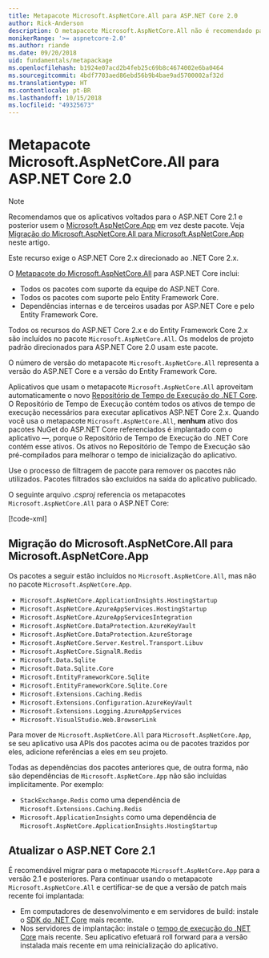 ```yaml
---
title: Metapacote Microsoft.AspNetCore.All para ASP.NET Core 2.0
author: Rick-Anderson
description: O metapacote Microsoft.AspNetCore.All não é recomendado para o ASP.NET Core 2.1 e posterior.
monikerRange: '>= aspnetcore-2.0'
ms.author: riande
ms.date: 09/20/2018
uid: fundamentals/metapackage
ms.openlocfilehash: b1924e07acd2b4feb25c69b8c4674002e6ba0464
ms.sourcegitcommit: 4bdf7703aed86ebd56b9b4bae9ad5700002af32d
ms.translationtype: HT
ms.contentlocale: pt-BR
ms.lasthandoff: 10/15/2018
ms.locfileid: "49325673"
---
```

# <a name="microsoftaspnetcoreall-metapackage-for-aspnet-core-20"></a>Metapacote Microsoft.AspNetCore.All para ASP.NET Core 2.0

> [!NOTE]
> Recomendamos que os aplicativos voltados para o ASP.NET Core 2.1 e posterior usem o [Microsoft.AspNetCore.App](xref:fundamentals/metapackage-app) em vez deste pacote. Veja [Migração do Microsoft.AspNetCore.All para Microsoft.AspNetCore.App](#migrate) neste artigo.

Este recurso exige o ASP.NET Core 2.x direcionado ao .NET Core 2.x.

O [Metapacote do Microsoft.AspNetCore.All](https://www.nuget.org/packages/Microsoft.AspNetCore.All) para ASP.NET Core inclui:

* Todos os pacotes com suporte da equipe do ASP.NET Core.
* Todos os pacotes com suporte pelo Entity Framework Core.
* Dependências internas e de terceiros usadas por ASP.NET Core e pelo Entity Framework Core.

Todos os recursos do ASP.NET Core 2.x e do Entity Framework Core 2.x são incluídos no pacote `Microsoft.AspNetCore.All`. Os modelos de projeto padrão direcionados para ASP.NET Core 2.0 usam este pacote.

O número de versão do metapacote `Microsoft.AspNetCore.All` representa a versão do ASP.NET Core e a versão do Entity Framework Core.

Aplicativos que usam o metapacote `Microsoft.AspNetCore.All` aproveitam automaticamente o novo [Repositório de Tempo de Execução do .NET Core](https://docs.microsoft.com/dotnet/core/deploying/runtime-store). O Repositório de Tempo de Execução contém todos os ativos de tempo de execução necessários para executar aplicativos ASP.NET Core 2.x. Quando você usa o metapacote `Microsoft.AspNetCore.All`, **nenhum** ativo dos pacotes NuGet do ASP.NET Core referenciados é implantado com o aplicativo &mdash;, porque o Repositório de Tempo de Execução do .NET Core contém esse ativos. Os ativos no Repositório de Tempo de Execução são pré-compilados para melhorar o tempo de inicialização do aplicativo.

Use o processo de filtragem de pacote para remover os pacotes não utilizados. Pacotes filtrados são excluídos na saída do aplicativo publicado.

O seguinte arquivo *.csproj* referencia os metapacotes `Microsoft.AspNetCore.All` para o ASP.NET Core:

[!code-xml[](metapackage/samples/Metapackage.All.Example.csproj?highlight=6)]

<a name="migrate"></a>
## <a name="migrating-from-microsoftaspnetcoreall-to-microsoftaspnetcoreapp"></a>Migração do Microsoft.AspNetCore.All para Microsoft.AspNetCore.App

Os pacotes a seguir estão incluídos no `Microsoft.AspNetCore.All`, mas não no pacote `Microsoft.AspNetCore.App`. 

* `Microsoft.AspNetCore.ApplicationInsights.HostingStartup`
* `Microsoft.AspNetCore.AzureAppServices.HostingStartup`
* `Microsoft.AspNetCore.AzureAppServicesIntegration`
* `Microsoft.AspNetCore.DataProtection.AzureKeyVault`
* `Microsoft.AspNetCore.DataProtection.AzureStorage`
* `Microsoft.AspNetCore.Server.Kestrel.Transport.Libuv`
* `Microsoft.AspNetCore.SignalR.Redis`
* `Microsoft.Data.Sqlite`
* `Microsoft.Data.Sqlite.Core`
* `Microsoft.EntityFrameworkCore.Sqlite`
* `Microsoft.EntityFrameworkCore.Sqlite.Core`
* `Microsoft.Extensions.Caching.Redis`
* `Microsoft.Extensions.Configuration.AzureKeyVault`
* `Microsoft.Extensions.Logging.AzureAppServices`
* `Microsoft.VisualStudio.Web.BrowserLink`

Para mover de `Microsoft.AspNetCore.All` para `Microsoft.AspNetCore.App`, se seu aplicativo usa APIs dos pacotes acima ou de pacotes trazidos por eles, adicione referências a eles em seu projeto.

Todas as dependências dos pacotes anteriores que, de outra forma, não são dependências de `Microsoft.AspNetCore.App` não são incluídas implicitamente. Por exemplo:

* `StackExchange.Redis` como uma dependência de `Microsoft.Extensions.Caching.Redis`
* `Microsoft.ApplicationInsights` como uma dependência de `Microsoft.AspNetCore.ApplicationInsights.HostingStartup`

## <a name="update-aspnet-core-21"></a>Atualizar o ASP.NET Core 2.1

É recomendável migrar para o metapacote `Microsoft.AspNetCore.App` para a versão 2.1 e posteriores. Para continuar usando o metapacote `Microsoft.AspNetCore.All` e certificar-se de que a versão de patch mais recente foi implantada:

* Em computadores de desenvolvimento e em servidores de build: instale o [SDK do .NET Core](https://www.microsoft.com/net/download) mais recente.
* Nos servidores de implantação: instale o [tempo de execução do .NET Core](https://www.microsoft.com/net/download) mais recente.
 Seu aplicativo efetuará roll forward para a versão instalada mais recente em uma reinicialização do aplicativo.
